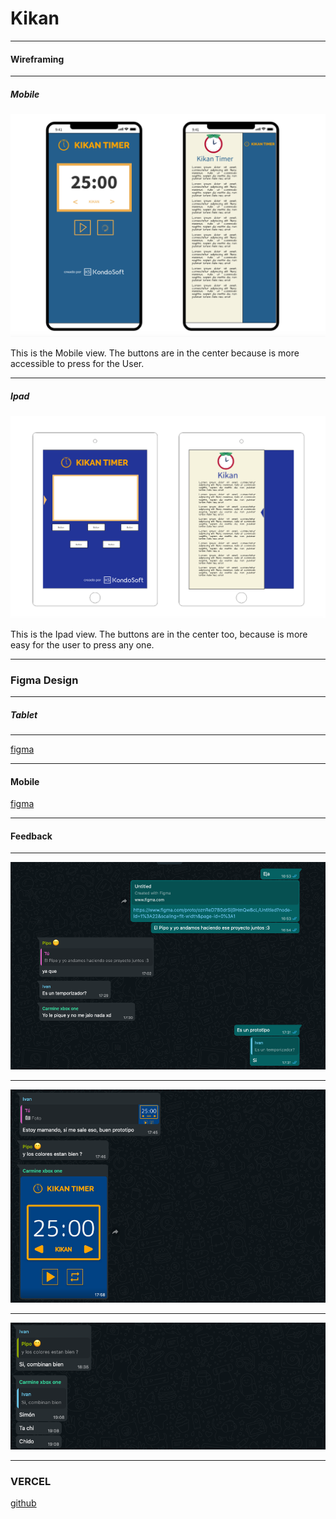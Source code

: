 # Kikan

---

#### Wireframing 

---

##### Mobile

![Kikan](img/Mobile.png)

This is the Mobile view.
The buttons are in the center because is more accessible to press for the User.

---

##### Ipad

![kikan](img/Ipad.png)

This is the Ipad view.
The buttons are in the center too, because is more easy for the user to press any one.

---

### Figma Design

---

##### Tablet 

--- 

[figma](https://www.figma.com/proto/cO5Ist0yAXXNP2AGkmJ3Q1/Kikan-Tablet?node-id=15%3A0&scaling=scale-down&page-id=0%3A1)

---

#### Mobile

[figma](https://www.figma.com/proto/oznReD7B0drSij9HmQwBcL/Kikan?node-id=1%3A22&scaling=scale-down&page-id=0%3A1)

---

#### Feedback

---

![figma](img/1.png)

---

![figma](img/2.png)

---

![figma](img/3.png)

---

### VERCEL 

[github](https://kikan-8a94d37y6-pipos.vercel.app/)
